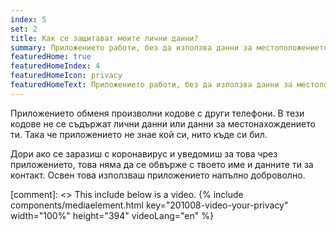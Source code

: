 ```yaml
---
index: 5
set: 2
title: Как се защитават моите лични данни?
summary: Приложението работи, без да използва данни за местоположението ти, имейл адреса, телефонния номер или други данни за контакт с теб.
featuredHome: true
featuredHomeIndex: 4
featuredHomeIcon: privacy
featuredHomeText: Приложението работи, без да използва данни за местоположението ти, имейл адреса, телефонния номер или други данни за контакт с теб.
---
```


Приложението обменя произволни кодове с други телефони. В тези кодове не се съдържат лични данни или данни за местонахождението ти. Така че приложението не знае кой си, нито къде си бил.

Дори ако се заразиш с коронавирус и уведомиш за това чрез приложението, това няма да се обвърже с твоето име и данните ти за контакт. Освен това използваш приложението напълно доброволно. 

[comment]: <> This include below is a video.
{% include components/mediaelement.html key="201008-video-your-privacy" width="100%" height="394"  videoLang="en" %}
